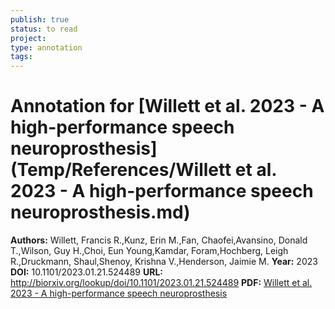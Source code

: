 ```yaml
---
publish: true
status: to read
project:
type: annotation
tags:
---
```

# Annotation for [Willett et al. 2023 - A high-performance speech neuroprosthesis](Temp/References/Willett et al. 2023 - A high-performance speech neuroprosthesis.md)

**Authors:** Willett, Francis R.,Kunz, Erin M.,Fan, Chaofei,Avansino, Donald T.,Wilson, Guy H.,Choi, Eun Young,Kamdar, Foram,Hochberg, Leigh R.,Druckmann, Shaul,Shenoy, Krishna V.,Henderson, Jaimie M.
**Year:** 2023
**DOI:** 10.1101/2023.01.21.524489
**URL:** http://biorxiv.org/lookup/doi/10.1101/2023.01.21.524489
**PDF:** [Willett et al. 2023 - A high-performance speech neuroprosthesis](Papers/PDFs/Willett%20et%20al.%202023%20-%20A%20high-performance%20speech%20neuroprosthesis.pdf)
